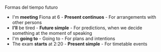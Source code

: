 Formas del tiempo futuro

- I'm **meeting** Fiona at 6 - **Present continuos** - For arrangements with other persons
- **I'll** be tired - **Future simple** - For predictions, when we decide something at the moment of speaking
- I'm **going to** - Going to - For plans and intentions
- The exam **starts** at 2:20 - **Present simple** - For timetable events
